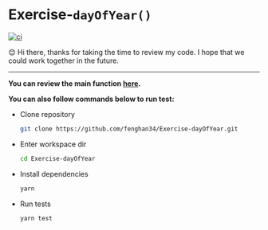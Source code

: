 # Exercise-`dayOfYear()`

[![ci](https://github.com/fenghan34/Exercise-dayOfYear/actions/workflows/ci.yaml/badge.svg?branch=main)](https://github.com/fenghan34/Exercise-dayOfYear/actions/workflows/ci.yaml)

😊 Hi there, thanks for taking the time to review my code. I hope that we could work together in the future.

---

**You can review the main function [here](https://github.com/fenghan34/Exercise-dayOfYear/blob/345f2b7ece97ba30c64793a202da276c79403f8e/day-of-year.ts#L1-L50).**

**You can also follow commands below to run test:**

- Clone repository

  ```bash
  git clone https://github.com/fenghan34/Exercise-dayOfYear.git
  ```

- Enter workspace dir

  ```bash
  cd Exercise-dayOfYear
  ```

- Install dependencies

  ```bash
  yarn
  ```

- Run tests

  ```bash
  yarn test
  ```

